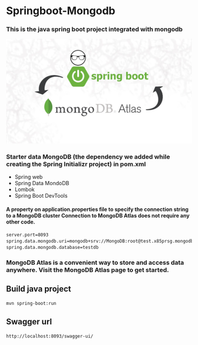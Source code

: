 # Springboot-Mongodb
### This is the java spring boot project integrated with mongodb
![Mongo-Spring]( https://github.com/Bhavesh-SP18/Springboot-Mongodb/blob/main/maxresdefault.jpg)

### Starter data MongoDB (the dependency we added while creating the Spring Initializr project) in pom.xml

- Spring web
- Spring Data MondoDB
- Lombok
- Spring Boot DevTools

#### A property on application.properties file to specify the connection string to a MongoDB cluster Connection to MongoDB Atlas does not require any other code. 

```bash
server.port=8093
spring.data.mongodb.uri=mongodb+srv://MongoDB:root@test.x85prsg.mongodb.net/?retryWrites=true&w=majority
spring.data.mongodb.database=testdb
```

### MongoDB Atlas is a convenient way to store and access data anywhere. Visit the MongoDB Atlas page to get started.

## Build java project

```bash
mvn spring-boot:run
```
## Swagger url

```bash
http://localhost:8093/swagger-ui/
```
